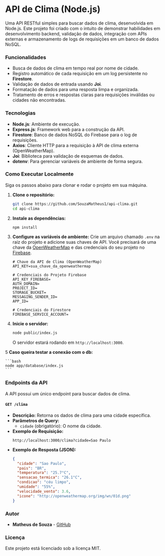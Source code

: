 # API de Clima (Node.js)

Uma API RESTful simples para buscar dados de clima, desenvolvida em Node.js. Este projeto foi criado com o intuito de demonstrar habilidades em desenvolvimento backend, validação de dados, integração com APIs externas e armazenamento de logs de requisições em um banco de dados NoSQL.

### Funcionalidades

  * Busca de dados de clima em tempo real por nome de cidade.
  * Registro automático de cada requisição em um log persistente no **Firestore**.
  * Validação de dados de entrada usando **Joi**.
  * Formatação de dados para uma resposta limpa e organizada.
  * Tratamento de erros e respostas claras para requisições inválidas ou cidades não encontradas.

### Tecnologias

  * **Node.js**: Ambiente de execução.
  * **Express.js**: Framework web para a construção da API.
  * **Firestore**: Banco de dados NoSQL do Firebase para o log de requisições.
  * **Axios**: Cliente HTTP para a requisição à API de clima externa (OpenWeatherMap).
  * **Joi**: Biblioteca para validação de esquemas de dados.
  * **dotenv**: Para gerenciar variáveis de ambiente de forma segura.

### Como Executar Localmente

Siga os passos abaixo para clonar e rodar o projeto em sua máquina.

1.  **Clone o repositório:**

    ```bash
    git clone https://github.com/SouzaMatheus1/api-clima.git
    cd api-clima
    ```

2.  **Instale as dependências:**

    ```bash
    npm install
    ```

3.  **Configure as variáveis de ambiente:**
    Crie um arquivo chamado `.env` na raiz do projeto e adicione suas chaves de API. Você precisará de uma chave da [OpenWeatherMap](https://openweathermap.org/api) e das credenciais do seu projeto no [Firebase](https://console.firebase.google.com/).

    ```env
    # Chave da API de Clima (OpenWeatherMap)
    API_KEY=sua_chave_da_openweathermap

    # Credenciais do Projeto Firebase
    API_KEY_FIREBASE=
    AUTH_DOMAIN=
    PROJECT_ID=
    STORAGE_BUCKET=
    MESSAGING_SENDER_ID=
    APP_ID=

    # Credenciais do Firestore
    FIREBASE_SERVICE_ACCOUNT=
    ```

4.  **Inicie o servidor:**

    ```bash
    node public/index.js
    ```

    O servidor estará rodando em `http://localhost:3000`.

5  **Caso queira testar a conexão com o db:**

    ```bash
    node app/database/index.js
    ```

### Endpoints da API

A API possui um único endpoint para buscar dados de clima.

#### `GET /clima`

  * **Descrição:** Retorna os dados de clima para uma cidade específica.
  * **Parâmetros de Query:**
      * `cidade` (obrigatório): O nome da cidade.
  * **Exemplo de Requisição:**
    ```
    http://localhost:3000/clima?cidade=Sao Paulo
    ```
  * **Exemplo de Resposta (JSON):**
    ```json
    {
      "cidade": "Sao Paulo",
      "pais": "BR",
      "temperatura": "25.7°C",
      "sensacao_termica": "26.1°C",
      "condicao": "céu limpo",
      "umidade": "55%",
      "velocidade_vento": 3.6,
      "icone": "http://openweathermap.org/img/wn/01d.png"
    }
    ```

### Autor

  * **Matheus de Souza** - [GitHub](https://www.google.com/search?q=https://github.com/SouzaMatheus1)

### Licença

Este projeto está licenciado sob a licença MIT.